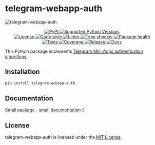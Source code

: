# telegram-webapp-auth

<!-- markdownlint-disable -->
![telegram-webapp-auth](https://socialify.git.ci/swimmwatch/telegram-webapp-auth/image?description=1&font=Raleway&language=1&name=1&owner=1&pattern=Brick%20Wall&theme=Dark)

<div align="center">
  <p>
    <a href="https://pypi.org/project/telegram-webapp-auth">
        <img src="https://img.shields.io/pypi/v/telegram-webapp-auth.svg" alt="PyPI">
    </a>
    <a href="pyproject.toml">
        <img src="https://img.shields.io/pypi/pyversions/telegram-webapp-auth" alt="Supported Python Versions">
    </a>
    <br/>
    <a href="LICENSE">
        <img src="https://img.shields.io/github/license/swimmwatch/telegram-webapp-auth" alt="License">
    </a>
    <a href="https://github.com/ambv/black">
        <img src="https://img.shields.io/badge/code%20style-black-black" alt="Code style">
    </a>
    <a href="https://github.com/pycqa/flake8">
        <img src="https://img.shields.io/badge/lint-flake8-black" alt="Linter">
    </a>
    <a href="https://github.com/python/mypy">
        <img src="https://img.shields.io/badge/type%20checker-mypy-black" alt="Type checker">
    </a>
    <a href="https://snyk.io/advisor/python/telegram-webapp-auth">
        <img src="https://snyk.io/advisor/python/telegram-webapp-auth/badge.svg" alt="Package health">
    </a>
    <br/>
    <a href="https://github.com/swimmwatch/telegram-webapp-auth/actions/workflows/python-check.yml">
        <img src="https://github.com/swimmwatch/telegram-webapp-auth/actions/workflows/python-check.yml/badge.svg" alt="Tests">
    </a>
    <a href="https://codecov.io/github/swimmwatch/telegram-webapp-auth" target="_blank">
        <img src="https://codecov.io/github/swimmwatch/telegram-webapp-auth/graph/badge.svg?token=M638BMDY5V" alt="Coverage">
    </a>
    <a href="https://github.com/swimmwatch/telegram-webapp-auth/actions/workflows/release.yml">
        <img src="https://github.com/swimmwatch/telegram-webapp-auth/actions/workflows/release.yml/badge.svg" alt="Release">
    </a>
    <a href="https://github.com/swimmwatch/telegram-webapp-auth/actions/workflows/docs.yml">
        <img src="https://github.com/swimmwatch/telegram-webapp-auth/actions/workflows/docs.yml/badge.svg" alt="Docs">
    </a>
  </p>
</div>
<!-- markdownlint-enable -->

This Python package implements [Telegram Mini Apps authentication algorithms](https://core.telegram.org/bots/webapps#validating-data-received-via-the-mini-app).

## Installation
```bash
pip install telegram-webapp-auth
```

## Documentation
[Small package - small documentation](https://swimmwatch.github.io/telegram-webapp-auth/guide/install/) :)

## License
telegram-webapp-auth is licensed under the [MIT License](LICENSE).
